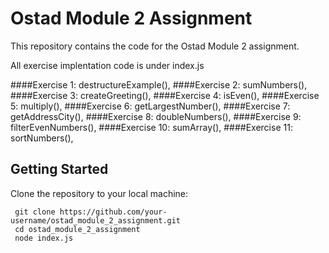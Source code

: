 # Ostad Module 2 Assignment

This repository contains the code for the Ostad Module 2 assignment.

All exercise implentation code is under index.js

####Exercise 1: destructureExample(),
####Exercise 2: sumNumbers(),
####Exercise 3: createGreeting(),
####Exercise 4: isEven(),
####Exercise 5: multiply(),
####Exercise 6: getLargestNumber(),
####Exercise 7: getAddressCity(),
####Exercise 8: doubleNumbers(),
####Exercise 9: filterEvenNumbers(),
####Exercise 10: sumArray(),
####Exercise 11: sortNumbers(),


## Getting Started

Clone the repository to your local machine:

   ```shell
    git clone https://github.com/your-username/ostad_module_2_assignment.git
    cd ostad_module_2_assignment
    node index.js




